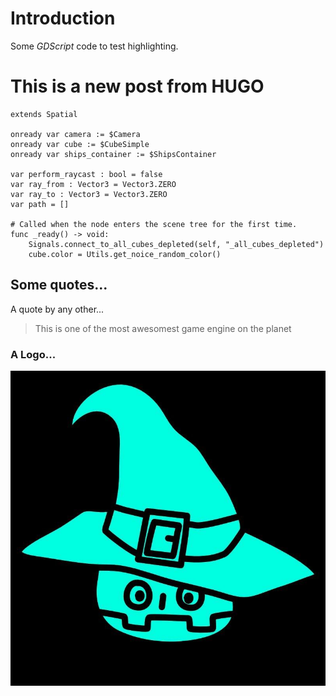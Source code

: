 # Introduction


Some *GDScript* code to test highlighting.

<!--more-->


# This is a new post from HUGO

```gdscript
extends Spatial

onready var camera := $Camera
onready var cube := $CubeSimple
onready var ships_container := $ShipsContainer

var perform_raycast : bool = false
var ray_from : Vector3 = Vector3.ZERO
var ray_to : Vector3 = Vector3.ZERO
var path = []

# Called when the node enters the scene tree for the first time.
func _ready() -> void:
	Signals.connect_to_all_cubes_depleted(self, "_all_cubes_depleted")
	cube.color = Utils.get_noice_random_color()

```

## Some quotes...

A quote by any other...

> This is one of the most awesomest game engine on the planet

### A Logo...

![Logo](/img/godotmancer-logo.jpg "The Mancer")
